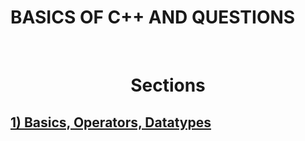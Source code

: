 # BASICS OF C++ AND QUESTIONS 
<br>
<h1><b><center> Sections </center><b></h1>
  <h2><a href="https://github.com/salihednr/CPP/tree/main/BASICS_OPERATORS_DATATYPE">1) Basics, Operators, Datatypes</a><h2>

